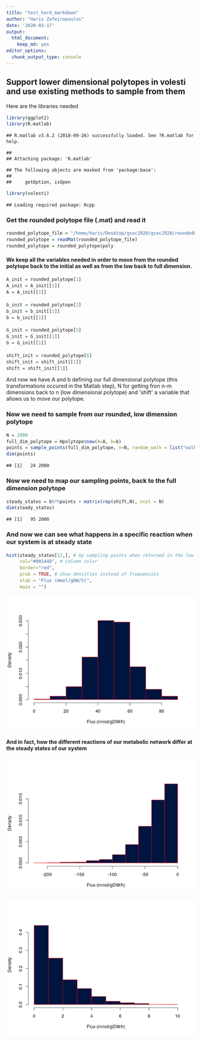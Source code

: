 ```yaml
---
title: "test_hard_markdown"
author: "Haris Zafeiropoulos"
date: '2020-03-17'
output:
  html_document: 
    keep_md: yes
editor_options:
  chunk_output_type: console
---
```




## Support lower dimensional polytopes in volesti and use existing methods to sample from them


Here are the libraries needed


```r
library(ggplot2)
library(R.matlab)
```

```
## R.matlab v3.6.2 (2018-09-26) successfully loaded. See ?R.matlab for help.
```

```
## 
## Attaching package: 'R.matlab'
```

```
## The following objects are masked from 'package:base':
## 
##     getOption, isOpen
```

```r
library(volesti)
```

```
## Loading required package: Rcpp
```

### Get the rounded polytope file (.mat) and read it 

```r
rounded_polytope_file = "/home/haris/Desktop/gsoc2020/gsoc2020/roundedPolytope.mat"
rounded_polytope = readMat(rounded_polytope_file)
rounded_polytope = rounded_polytope$poly
```

#### We keep all the variables needed in order to move from the rounded polytope back to the initial as well as from the low back to full dimension.

```r
A_init = rounded_polytope[1]
A_init = A_init[[1]]
A = A_init[[1]]

b_init = rounded_polytope[2]
b_init = b_init[[1]]
b = b_init[[1]]

G_init = rounded_polytope[5]
G_init = G_init[[1]]
G = G_init[[1]]

shift_init = rounded_polytope[6]
shift_init = shift_init[[1]]
shift = shift_init[[1]]
```

And now we have A and b defining our full dimensional polytope (this transformations occured in the Matlab step), N for getting fron n-m dimensions back to n (low dimensional polytope) and 'shift' a variable that allows us to move our polytope. 

### Now we need to sample from our rounded, low dimension polytope

```r
N = 2000
full_dim_polytope = Hpolytope$new(A=A, b=b)
points = sample_points(full_dim_polytope, n=N, random_walk = list("walk" = "BiW", "walk_length" = 2))
dim(points)
```

```
## [1]   24 2000
```


### Now we need to map our sampling points, back to the full dimension polytope

```r
steady_states = G%*%points + matrix(rep(shift,N), ncol = N)
dim(steady_states)
```

```
## [1]   95 2000
```


### And now we can see what happens in a specific reaction when our system is at steady state

```r
hist(steady_states[12,], # my sampling points when returned in the low dimensional polytope
     col="#001440", # column color
     border="red",
     prob = TRUE, # show densities instead of frequencies
     xlab = "Flux (mmol/gDW/h)",
     main = "")
```

![](test_hard_files/figure-html/mapping_2-1.png)<!-- -->

#### And in fact, how the different reactions of our metabolic network differ at the steady states of our system
![](test_hard_files/figure-html/mapping_3-1.png)<!-- -->



![](test_hard_files/figure-html/mapping-1.png)<!-- -->



